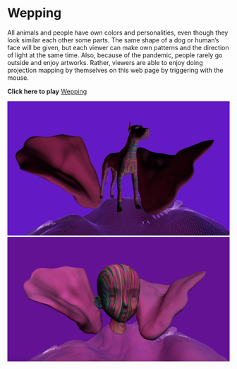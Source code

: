 # Wepping

All animals and people have own colors and personalities, even though they look similar each other some parts. The same shape of a dog or human’s face will be given, but each viewer can make own patterns and the direction of light at the same time.
Also, because of the pandemic, people rarely go outside and enjoy artworks. Rather, viewers are able to enjoy doing projection mapping by themselves on this web page by triggering with the mouse.

**Click here to play**
[Wepping](https://jtao7.github.io/p5.js_3dproject/)

![screen shot](readme_files/dog.png)
![screen shot](readme_files/head_.png)
